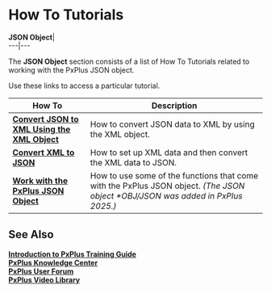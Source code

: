 # How To Tutorials

**JSON Object**|   
---|---  
  
The **JSON Object** section consists of a list of How To Tutorials related to working with the PxPlus JSON object.

Use these links to access a particular tutorial.

**How To** |  **Description**  
---|---  
**[Convert JSON to XML Using the XML Object](How%20to%20Convert%20JSON%20to%20XML.md)** |  How to convert JSON data to XML by using the XML object.  
**[Convert XML to JSON](How%20to%20Convert%20XML%20to%20JSON.md)** |  How to set up XML data and then convert the XML data to JSON.  
**[Work with the PxPlus JSON Object](How%20to%20Work%20with%20JSON%20Object.md)** |  How to use some of the functions that come with the PxPlus JSON object. _(The JSON object *OBJ/JSON was added in PxPlus 2025.)_  
  
## See Also

**[Introduction to PxPlus Training Guide](../PxPlus%20Training%20Intro.md)**  
**[PxPlus Knowledge Center](../PxPlus%20Knowledge.md)  
[PxPlus User Forum](../PxPlus%20Forum.md)  
[PxPlus Video Library](../PxPlus%20Video%20Library.md)**
